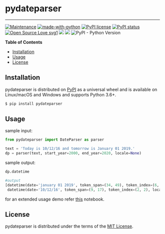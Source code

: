 # pydateparser

-----
[![Maintenance](https://img.shields.io/badge/Maintained%3F-yes-green.svg)](https://github.com/GlibAI/pydateparser/graphs/commit-activity)
[![made-with-python](https://img.shields.io/badge/Made%20with-Python-1f425f.svg)](https://www.python.org/)
[![PyPI license](https://img.shields.io/pypi/l/pydateparser.svg)](https://pypi.python.org/pypi/pydateparser/)
[![PyPI status](https://img.shields.io/pypi/status/pydateparser.svg)](https://pypi.python.org/pypi/pydateparser/)
[![Open Source Love svg1](https://badges.frapsoft.com/os/v1/open-source.svg?v=103)](https://github.com/ellerbrock/open-source-badges/)
<img src="https://img.shields.io/badge/contributions-welcome-brightgreen.svg?style=flat">
<img src="https://travis-ci.org/GlibAI/pydateparser.svg?branch=master">
![PyPI - Python Version](https://img.shields.io/pypi/pyversions/Django.svg)


**Table of Contents**

* [Installation](#installation)
* [Usage](#usage)
* [License](#license)

## Installation

pydateparser is distributed on [PyPI](https://pypi.org) as a universal
wheel and is available on Linux/macOS and Windows and supports
Python 3.6+.

```bash
$ pip install pydateparser
```

## Usage

sample input:
```python
from pydateparser import DateParser as parser

text = 'Today is 10/12/16 and tomorrow is January 01 2019.'
dp = parser(text, start_year=2000, end_year=2020, locale=None)
```
sample output: 
```python
dp.datetime

#output
[datetime(date='january 01 2019', token_span=(34, 49), token_index=(6, 8), locale='%B %d %Y'),
 datetime(date='10/12/16', token_span=(9, 17), token_index=(2, 2), locale='%d/%m/%y')]
```
for an extended usage demo refer [this](https://github.com/GlibAI/pydateparser/blob/master/notebooks/lib-usage-notebook.ipynb) notebook.
## License

pydateparser is distributed under the terms of the
[MIT License](https://choosealicense.com/licenses/mit).
